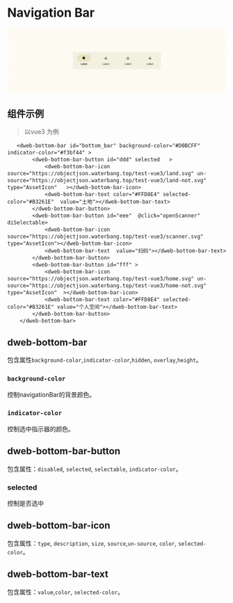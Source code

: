 # Navigation Bar

![navigation-bar](./navigation-bar.png)

## 组件示例

> 以vue3 为例

```vue
   <dweb-bottom-bar id="bottom_bar" background-color="#D0BCFF" indicator-color="#f3bf44" >
        <dweb-bottom-bar-button id="ddd" selected   >
            <dweb-bottom-bar-icon source="https://objectjson.waterbang.top/test-vue3/land.svg" un-source="https://objectjson.waterbang.top/test-vue3/land-not.svg"  type="AssetIcon"   ></dweb-bottom-bar-icon>
            <dweb-bottom-bar-text color="#FFD8E4" selected-color="#B3261E"  value="土地"></dweb-bottom-bar-text>
        </dweb-bottom-bar-button>
        <dweb-bottom-bar-button id="eee"  @click="openScanner" diSelectable>
            <dweb-bottom-bar-icon source="https://objectjson.waterbang.top/test-vue3/scanner.svg" type="AssetIcon"></dweb-bottom-bar-icon>
            <dweb-bottom-bar-text  value="扫码"></dweb-bottom-bar-text>
        </dweb-bottom-bar-button>
        <dweb-bottom-bar-button id="fff" >
            <dweb-bottom-bar-icon source="https://objectjson.waterbang.top/test-vue3/home.svg" un-source="https://objectjson.waterbang.top/test-vue3/home-not.svg" type="AssetIcon"  ></dweb-bottom-bar-icon>
            <dweb-bottom-bar-text color="#FFD8E4" selected-color="#B3261E" value="个人空间"></dweb-bottom-bar-text>
        </dweb-bottom-bar-button>
    </dweb-bottom-bar>
```

## dweb-bottom-bar

包含属性`background-color`,`indicator-color`,`hidden`, `overlay`,`height`。

### `background-color`

控制navigationBar的背景颜色。

### `indicator-color`

控制选中指示器的颜色。

## dweb-bottom-bar-button

包含属性：`disabled`, `selected`, `selectable`, `indicator-color`。

### selected

控制是否选中

## dweb-bottom-bar-icon

包含属性：`type`, `description`, `size`, `source`,`un-source`, `color`, `selected-color`。

## dweb-bottom-bar-text

包含属性：`value`,`color`, `selected-color`。
